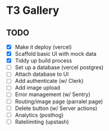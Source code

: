 # T3 Gallery

## TODO

- [x] Make it deploy (vercel)
- [x] Scaffold basic UI with mock data
- [x] Tiddy up build process
- [ ] Set up a database (vercel postgres)
- [ ] Attach database to UI
- [ ] Add authenticate (w/ Clerk)
- [ ] Add image upload
- [ ] Error management (w/ Sentry)
- [ ] Routing/image page (parralel page)
- [ ] Delete button (w/ Server actions)
- [ ] Analytics (posthog)
- [ ] Ratelimiting (upstash)
